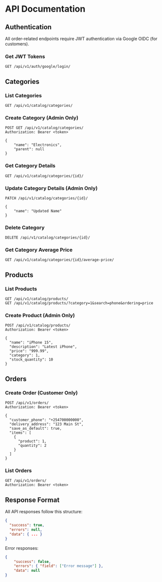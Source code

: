 # API Documentation

## Authentication

All order-related endpoints require JWT authentication via Google OIDC (for customers).

### Get JWT Tokens

```http
GET /api/v1/auth/google/login/
```

## Categories

### List Categories

```http
GET /api/v1/catalog/categories/
```

### Create Category (Admin Only)

```http
POST GET /api/v1/catalog/categories/
Authorization: Bearer <token>

{
    "name": "Electronics",
    "parent": null
}
```

### Get Category Details

```http
GET /api/v1/catalog/categories/{id}/
```

### Update Category Details (Admin Only)

```http
PATCH /api/v1/catalog/categories/{id}/

{
    "name": "Updated Name"
}
```

### Delete Category

```http
DELETE /api/v1/catalog/categories/{id}/
```

### Get Category Average Price

```http
GET /api/v1/catalog/categories/{id}/average-price/
```

## Products

### List Products

```http
GET /api/v1/catalog/products/
GET /api/v1/catalog/products/?category=1&search=phone&ordering=price
```

### Create Product (Admin Only)

```http
POST /api/v1/catalog/products/
Authorization: Bearer <token>

{
  "name": "iPhone 15",
  "description": "Latest iPhone",
  "price": "999.99",
  "category": 1,
  "stock_quantity": 10
}
```

## Orders

### Create Order (Customer Only)

```http
POST /api/v1/orders/
Authorization: Bearer <token>

{
  "customer_phone": "+254700000000",
  "delivery_address": "123 Main St",
  "save_as_default": true,
  "items": [
    {
      "product": 1,
      "quantity": 2
    }
  ]
}
```

### List Orders

```http
GET /api/v1/orders/
Authorization: Bearer <token>
```

## Response Format

All API responses follow this structure:

```json
{
  "success": true,
  "errors": null,
  "data": { ... }
}
```

Error responses:

```json
{
    "success": false,
    "errors": { "field": ["Error message"] },
    "data": null
}
```
